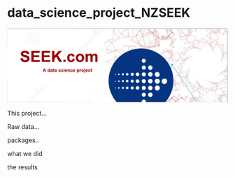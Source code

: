 # data_science_project_NZSEEK

![alt text](https://github.com/juweiyu/data_science_project_NZSEEK/blob/main/images/nzseek_logo.jpg)

This project...

Raw data...

packages..

what we did

the results
